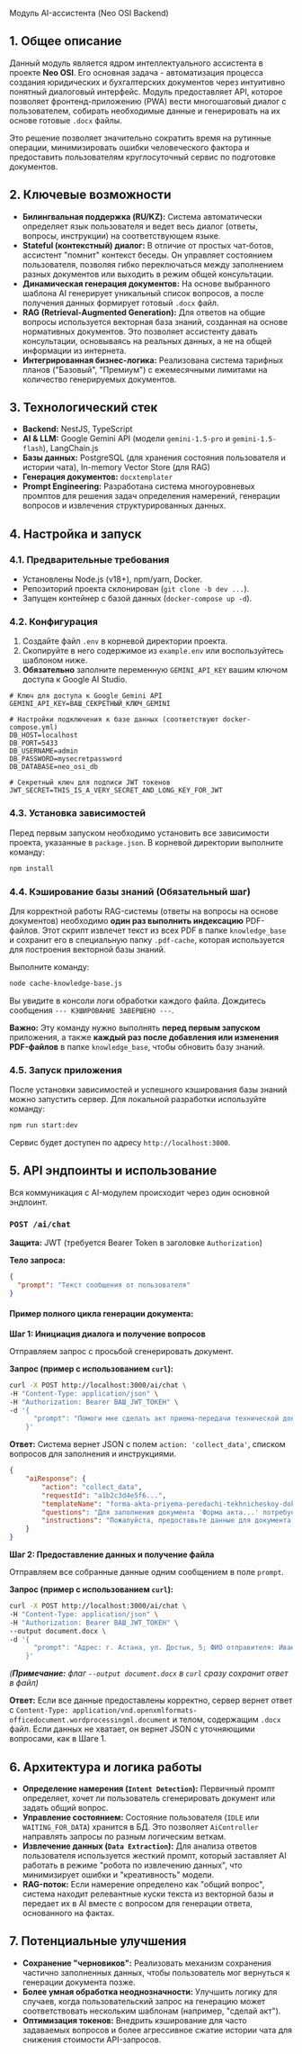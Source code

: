Модуль AI-ассистента (Neo OSI Backend)

## 1. Общее описание

Данный модуль является ядром интеллектуального ассистента в проекте **Neo OSI**. Его основная задача - автоматизация процесса создания юридических и бухгалтерских документов через интуитивно понятный диалоговый интерфейс. Модуль предоставляет API, которое позволяет фронтенд-приложению (PWA) вести многошаговый диалог с пользователем, собирать необходимые данные и генерировать на их основе готовые `.docx` файлы.

Это решение позволяет значительно сократить время на рутинные операции, минимизировать ошибки человеческого фактора и предоставить пользователям круглосуточный сервис по подготовке документов.

## 2. Ключевые возможности

- **Билингвальная поддержка (RU/KZ):** Система автоматически определяет язык пользователя и ведет весь диалог (ответы, вопросы, инструкции) на соответствующем языке.
- **Stateful (контекстный) диалог:** В отличие от простых чат-ботов, ассистент "помнит" контекст беседы. Он управляет состоянием пользователя, позволяя гибко переключаться между заполнением разных документов или выходить в режим общей консультации.
- **Динамическая генерация документов:** На основе выбранного шаблона AI генерирует уникальный список вопросов, а после получения данных формирует готовый `.docx` файл.
- **RAG (Retrieval-Augmented Generation):** Для ответов на общие вопросы используется векторная база знаний, созданная на основе нормативных документов. Это позволяет ассистенту давать консультации, основываясь на реальных данных, а не на общей информации из интернета.
- **Интегрированная бизнес-логика:** Реализована система тарифных планов ("Базовый", "Премиум") с ежемесячными лимитами на количество генерируемых документов.

## 3. Технологический стек

- **Backend:** NestJS, TypeScript
- **AI & LLM:** Google Gemini API (модели `gemini-1.5-pro` и `gemini-1.5-flash`), LangChain.js
- **Базы данных:** PostgreSQL (для хранения состояния пользователя и истории чата), In-memory Vector Store (для RAG)
- **Генерация документов:** `docxtemplater`
- **Prompt Engineering:** Разработана система многоуровневых промптов для решения задач определения намерений, генерации вопросов и извлечения структурированных данных.

## 4. Настройка и запуск

### 4.1. Предварительные требования
- Установлены Node.js (v18+), npm/yarn, Docker.
- Репозиторий проекта склонирован (`git clone -b dev ...`).
- Запущен контейнер с базой данных (`docker-compose up -d`).

### 4.2. Конфигурация
1. Создайте файл `.env` в корневой директории проекта.
2. Скопируйте в него содержимое из `example.env` или воспользуйтесь шаблоном ниже.
3. **Обязательно** заполните переменную `GEMINI_API_KEY` вашим ключом доступа к Google AI Studio.

```env
# Ключ для доступа к Google Gemini API
GEMINI_API_KEY=ВАШ_СЕКРЕТНЫЙ_КЛЮЧ_GEMINI

# Настройки подключения к базе данных (соответствуют docker-compose.yml)
DB_HOST=localhost
DB_PORT=5433
DB_USERNAME=admin
DB_PASSWORD=mysecretpassword
DB_DATABASE=neo_osi_db

# Секретный ключ для подписи JWT токенов
JWT_SECRET=THIS_IS_A_VERY_SECRET_AND_LONG_KEY_FOR_JWT
```

### **4.3. Установка зависимостей**

Перед первым запуском необходимо установить все зависимости проекта, указанные в `package.json`. В корневой директории выполните команду:
```bash
npm install
```

### **4.4. Кэширование базы знаний (Обязательный шаг)**

Для корректной работы RAG-системы (ответы на вопросы на основе документов) необходимо **один раз выполнить индексацию** PDF-файлов. Этот скрипт извлечет текст из всех PDF в папке `knowledge_base` и сохранит его в специальную папку `.pdf-cache`, которая используется для построения векторной базы знаний.

Выполните команду:
```bash
node cache-knowledge-base.js
```
Вы увидите в консоли логи обработки каждого файла. Дождитесь сообщения `--- КЭШИРОВАНИЕ ЗАВЕРШЕНО ---`.

**Важно:** Эту команду нужно выполнять **перед первым запуском** приложения, а также **каждый раз после добавления или изменения PDF-файлов** в папке `knowledge_base`, чтобы обновить базу знаний.

### **4.5. Запуск приложения**

После установки зависимостей и успешного кэширования базы знаний можно запустить сервер. Для локальной разработки используйте команду:
```bash
npm run start:dev
```
Сервис будет доступен по адресу `http://localhost:3000`.

## 5. API эндпоинты и использование

Вся коммуникация с AI-модулем происходит через один основной эндпоинт.

### `POST /ai/chat`
**Защита:** JWT (требуется Bearer Token в заголовке `Authorization`)

**Тело запроса:**
```json
{
  "prompt": "Текст сообщения от пользователя"
}
```

#### Пример полного цикла генерации документа:

**Шаг 1: Инициация диалога и получение вопросов**

Отправляем запрос с просьбой сгенерировать документ.

**Запрос (пример с использованием `curl`):**
```bash
curl -X POST http://localhost:3000/ai/chat \
-H "Content-Type: application/json" \
-H "Authorization: Bearer ВАШ_JWT_ТОКЕН" \
-d '{
      "prompt": "Помоги мне сделать акт приема-передачи технической документации"
    }'
```

**Ответ:**
Система вернет JSON с полем `action: 'collect_data'`, списком вопросов для заполнения и инструкциями.

```json
{
    "aiResponse": {
        "action": "collect_data",
        "requestId": "a1b2c3d4e5f6...",
        "templateName": "forma-akta-priyema-peredachi-tekhnicheskoy-dokumentatsii....docx",
        "questions": "Для заполнения документа 'Форма акта...' потребуется следующая информация:\n1. Адрес...\n2. ФИО отправителя...",
        "instructions": "Пожалуйста, предоставьте данные для документа. Если хотите отменить, напишите \"Отмена\"."
    }
}
```

**Шаг 2: Предоставление данных и получение файла**

Отправляем все собранные данные одним сообщением в поле `prompt`.

**Запрос (пример с использованием `curl`):**
```bash
curl -X POST http://localhost:3000/ai/chat \
-H "Content-Type: application/json" \
-H "Authorization: Bearer ВАШ_JWT_ТОКЕН" \
--output document.docx \
-d '{
      "prompt": "Адрес: г. Астана, ул. Достык, 5; ФИО отправителя: Иванов Иван Иванович, Директор; Документы: 1. Паспорт на 5 листах; 2. Акт осмотра на 2 листах; ..."
    }'
```
*(**Примечание:** флаг `--output document.docx` в `curl` сразу сохранит ответ в файл)*

**Ответ:**
Если все данные предоставлены корректно, сервер вернет ответ с `Content-Type: application/vnd.openxmlformats-officedocument.wordprocessingml.document` и телом, содержащим `.docx` файл. Если данных не хватает, он вернет JSON с уточняющими вопросами, как в Шаге 1.

## 6. Архитектура и логика работы

-   **Определение намерения (`Intent Detection`):** Первичный промпт определяет, хочет ли пользователь сгенерировать документ или задать общий вопрос.
-   **Управление состоянием:** Состояние пользователя (`IDLE` или `WAITING_FOR_DATA`) хранится в БД. Это позволяет `AiController` направлять запросы по разным логическим веткам.
-   **Извлечение данных (`Data Extraction`):** Для анализа ответов пользователя используется жесткий промпт, который заставляет AI работать в режиме "робота по извлечению данных", что минимизирует ошибки и "креативность" модели.
-   **RAG-поток:** Если намерение определено как "общий вопрос", система находит релевантные куски текста из векторной базы и передает их в AI вместе с вопросом для генерации ответа, основанного на фактах.

## 7. Потенциальные улучшения

-   **Сохранение "черновиков":** Реализовать механизм сохранения частично заполненных данных, чтобы пользователь мог вернуться к генерации документа позже.
-   **Более умная обработка неоднозначности:** Улучшить логику для случаев, когда пользовательский запрос на генерацию может соответствовать нескольким шаблонам (например, "сделай акт").
-   **Оптимизация токенов:** Внедрить кэширование для часто задаваемых вопросов и более агрессивное сжатие истории чата для снижения стоимости API-запросов.

```
